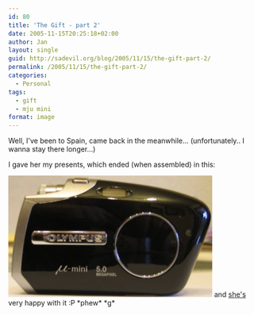```yaml
---
id: 80
title: 'The Gift - part 2'
date: 2005-11-15T20:25:18+02:00
author: Jan
layout: single
guid: http://sadevil.org/blog/2005/11/15/the-gift-part-2/
permalink: /2005/11/15/the-gift-part-2/
categories:
  - Personal
tags:
  - gift
  - mju mini
format: image
---
```

Well, I've been to Spain, came back in the meanwhile... (unfortunately.. I wanna stay there longer...)

I gave her my presents, which ended (when assembled) in this:

<img SRC="/assets/images/2005/11/mju_mini_diana.jpg" /> and [she's](http://sade.sadevil.org/blog/?p=18) very happy with it :P \*phew\* \*g\*